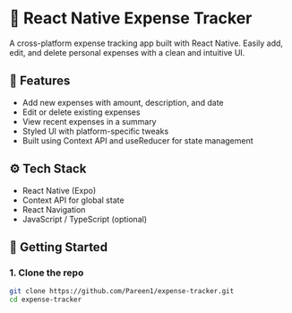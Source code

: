 # 🧾 React Native Expense Tracker

A cross-platform expense tracking app built with React Native. Easily add, edit, and delete personal expenses with a clean and intuitive UI.

## 📱 Features

- Add new expenses with amount, description, and date
- Edit or delete existing expenses
- View recent expenses in a summary
- Styled UI with platform-specific tweaks
- Built using Context API and useReducer for state management

## ⚙️ Tech Stack

- React Native (Expo)
- Context API for global state
- React Navigation
- JavaScript / TypeScript (optional)

## 🚀 Getting Started

### 1. Clone the repo

```bash
git clone https://github.com/Pareen1/expense-tracker.git
cd expense-tracker
